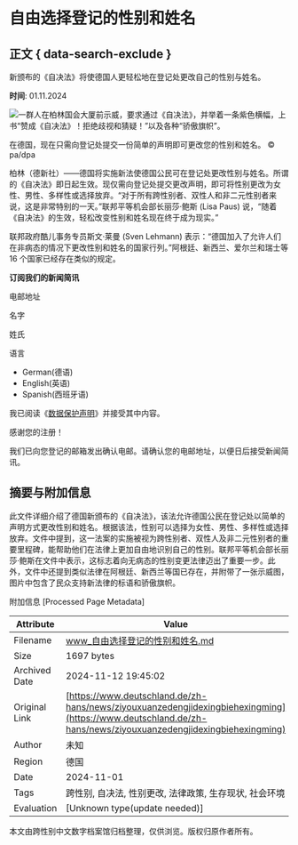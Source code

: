 # 自由选择登记的性别和姓名

## 正文 { data-search-exclude }


新颁布的《自决法》将使德国人更轻松地在登记处更改自己的性别与姓名。 

**时间**: 01.11.2024

![一群人在柏林国会大厦前示威，要求通过《自决法》，并举着一条紫色横幅，上书“赞成《自决法》！拒绝歧视和猜疑！”以及各种“骄傲旗帜”。](/sites/default/files/styles/image_carousel_mobile/public/media/image/457543789.jpg?itok=_PounaoU)

在德国，现在只需向登记处提交一份简单的声明即可更改您的性别和姓名。 © pa/dpa

柏林（德新社）——德国将实施新法使德国公民可在登记处更改性别与姓名。所谓的《自决法》即日起生效。现仅需向登记处提交更改声明，即可将性别更改为女性、男性、多样性或选择放弃。“对于所有跨性别者、双性人和非二元性别者来说，这是非常特别的一天。”联邦平等机会部长丽莎·鲍斯 (Lisa Paus) 说，“随着《自决法》的生效，轻松改变性别和姓名现在终于成为现实。”  

联邦政府酷儿事务专员斯文·莱曼 (Sven Lehmann) 表示：“德国加入了允许人们在非病态的情况下更改性别和姓名的国家行列。”阿根廷、新西兰、爱尔兰和瑞士等 16 个国家已经存在类似的规定。  

**订阅我们的新闻简讯**

电邮地址

名字

姓氏

语言

- German(德语)
- English(英语)
- Spanish(西班牙语)

我已阅读《[数据保护声明](/zh-hans/node/8)》并接受其中内容。

感谢您的注册！

我们已向您登记的邮箱发出确认电邮。请确认您的电邮地址，以便日后接受新闻简讯。

## 摘要与附加信息

<!-- tcd_abstract -->
此文件详细介绍了德国新颁布的《自决法》，该法允许德国公民在登记处以简单的声明方式更改性别和姓名。根据该法，性别可以选择为女性、男性、多样性或选择放弃。文件中提到，这一法案的实施被视为跨性别者、双性人及非二元性别者的重要里程碑，能帮助他们在法律上更加自由地识别自己的性别。联邦平等机会部长丽莎·鲍斯在文件中表示，这标志着向无病态的性别变更法律迈出了重要一步。此外，文件中还提到类似法律在阿根廷、新西兰等国已存在，并附带了一张示威图，图片中包含了民众支持新法律的标语和骄傲旗帜。
<!-- tcd_abstract_end -->

附加信息 [Processed Page Metadata]

| Attribute       | Value                                  |
|-----------------|----------------------------------------|
| Filename        | www_自由选择登记的性别和姓名.md                             |
| Size            | 1697 bytes                           |
| Archived Date   | 2024-11-12 19:45:02                             |
| Original Link   | [https://www.deutschland.de/zh-hans/news/ziyouxuanzedengjidexingbiehexingming](https://www.deutschland.de/zh-hans/news/ziyouxuanzedengjidexingbiehexingming)                       |
| Author          | 未知                               |
| Region          | 德国                               |
| Date            | 2024-11-01                                 |
| Tags            | 跨性别, 自决法, 性别更改, 法律政策, 生存现状, 社会环境                                 |
| Evaluation            | [Unknown type(update needed)]                                 |
<!-- tcd_table_end -->

本文由跨性别中文数字档案馆归档整理，仅供浏览。版权归原作者所有。
